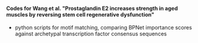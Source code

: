 #### Codes for Wang et al. "Prostaglandin E2 increases strength in aged muscles by reversing stem cell regenerative dysfunction"

- python scripts for motif matching, comparing BPNet importance scores against archetypal transcription factor consensus sequences
